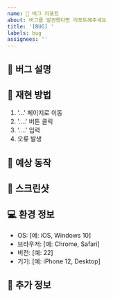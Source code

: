 ```yaml
---
name: 🐛 버그 리포트
about: 버그를 발견했다면 리포트해주세요
title: '[BUG] '
labels: bug
assignees: ''
---
```


## 🐛 버그 설명
<!-- 발견한 버그에 대해 명확하고 간결하게 설명해주세요 -->

## 🔄 재현 방법
1. '...' 페이지로 이동
2. '....' 버튼 클릭
3. '....' 입력
4. 오류 발생

## 🎯 예상 동작
<!-- 어떤 결과가 나와야 하는지 설명해주세요 -->

## 📸 스크린샷
<!-- 가능하다면 스크린샷을 첨부해주세요 -->

## 💻 환경 정보
- OS: [예: iOS, Windows 10]
- 브라우저: [예: Chrome, Safari]
- 버전: [예: 22]
- 기기: [예: iPhone 12, Desktop]

## 📝 추가 정보
<!-- 다른 중요한 정보가 있다면 여기에 작성해주세요 -->